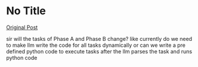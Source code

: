 # No Title

[Original Post](https://discourse.onlinedegree.iitm.ac.in/t/164277/151)

<p>sir will the tasks of Phase A and Phase B change? like currently do we need to make llm write the code for all tasks dynamically or can we write a pre defined python code to execute tasks after the llm parses the task and runs python code</p>